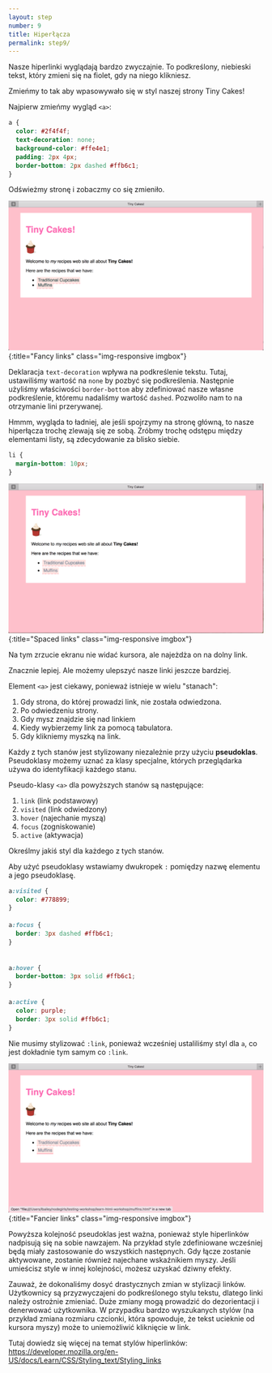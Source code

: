 ```yaml
---
layout: step
number: 9
title: Hiperłącza
permalink: step9/
---
```


Nasze hiperlinki wyglądają bardzo zwyczajnie. To podkreślony, niebieski tekst, który zmieni się na fiolet, gdy na niego klikniesz.

Zmieńmy to tak aby wpasowywało się w styl naszej strony Tiny Cakes!

Najpierw zmieńmy wygląd `<a>`:

```css
a {
  color: #2f4f4f;
  text-decoration: none;
  background-color: #ffe4e1;
  padding: 2px 4px;
  border-bottom: 2px dashed #ffb6c1;
}
```
Odświeżmy stronę i zobaczmy co się zmieniło.

![Fancy links](../assets/css-fancy-links.png){:title="Fancy links" class="img-responsive imgbox"}

Deklaracja `text-decoration` wpływa na podkreślenie tekstu. Tutaj, ustawiliśmy wartość na `none` by pozbyć się podkreślenia. Następnie użyliśmy właściwości `border-bottom` aby zdefiniować nasze własne podkreślenie, któremu nadaliśmy wartość `dashed`. Pozwoliło nam to na otrzymanie lini przerywanej.

Hmmm, wygląda to ładniej, ale jeśli spojrzymy na stronę główną, to nasze hiperłącza trochę zlewają się ze sobą.
Zróbmy trochę odstępu między elementami listy, są zdecydowanie za blisko siebie.

```css
li {
  margin-bottom: 10px;
}
```

![Spaced links](../assets/css-spaced-links.png){:title="Spaced links" class="img-responsive imgbox"}

Na tym zrzucie ekranu nie widać kursora, ale najeżdża on na dolny link.

Znacznie lepiej.
Ale możemy ulepszyć nasze linki jeszcze bardziej.

Element `<a>` jest ciekawy, ponieważ istnieje w wielu "stanach":

1. Gdy strona, do której prowadzi link, nie została odwiedzona.
2. Po odwiedzeniu strony.
3. Gdy mysz znajdzie się nad linkiem
4. Kiedy wybierzemy link za pomocą tabulatora.
4. Gdy klikniemy myszką na link.

Każdy z tych stanów jest stylizowany niezależnie przy użyciu **pseudoklas**.
Pseudoklasy możemy uznać za klasy specjalne, których przeglądarka używa do identyfikacji każdego stanu.

Pseudo-klasy `<a>` dla powyższych stanów są następujące:

1. `link` (link podstawowy)
2. `visited` (link odwiedzony)
3. `hover` (najechanie myszą)
4. `focus` (zogniskowanie)
5. `active` (aktywacja)

Określmy jakiś styl dla każdego z tych stanów.

Aby użyć pseudoklasy wstawiamy dwukropek `:` pomiędzy nazwę elementu a jego pseudoklasę.

```css
a:visited {
  color: #778899;
}

a:focus {
  border: 3px dashed #ffb6c1;
}


a:hover {
  border-bottom: 3px solid #ffb6c1;
}

a:active {
  color: purple;
  border: 3px solid #ffb6c1;
}
```

Nie musimy stylizować `:link`, ponieważ wcześniej ustaliliśmy styl dla `a`, co jest dokładnie tym samym co `:link`.

![Fancier links](../assets/css-fancier-links.png){:title="Fancier links" class="img-responsive imgbox"}

Powyższa kolejność pseudoklas jest ważna, ponieważ style hiperlinków nadpisują się na sobie nawzajem. Na przykład style zdefiniowane wcześniej będą miały zastosowanie do wszystkich następnych. Gdy łącze zostanie aktywowane, zostanie również najechane wskaźnikiem myszy. Jeśli umieścisz style w innej kolejności, możesz uzyskać dziwny efekty.

Zauważ, że dokonaliśmy dosyć drastycznych zmian w stylizacji linków. Użytkownicy są przyzwyczajeni do podkreślonego stylu tekstu, dlatego linki należy ostrożnie zmieniać. Duże zmiany mogą prowadzić do dezorientacji i denerwować użytkownika. W przypadku bardzo wyszukanych stylów (na przykład zmiana rozmiaru czcionki, która spowoduje, że tekst ucieknie od kursora myszy) może to uniemożliwić kliknięcie w link.

Tutaj dowiedz się więcej na temat stylów hiperlinków:
https://developer.mozilla.org/en-US/docs/Learn/CSS/Styling_text/Styling_links
